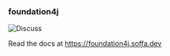### foundation4j

![Discuss](https://img.shields.io/badge/release-0.14.9-green.svg?style=flat)

Read the docs at https://foundation4j.soffa.dev 
